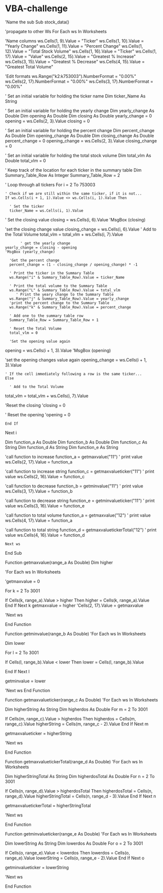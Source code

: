 # VBA-challenge
'Name the sub
Sub stock_data()

'propagate to other Ws
 For Each ws In Worksheets

'Name columns
ws.Cells(1, 9).Value = "Ticker"
ws.Cells(1, 10).Value = "Yearly Change"
ws.Cells(1, 11).Value = "Percent Change"
ws.Cells(1, 12).Value = "Total Stock Volume"
ws.Cells(1, 16).Value = "Ticker"
ws.Cells(1, 17).Value = "Value"
ws.Cells(2, 15).Value = "Greatest % Increase"
ws.Cells(3, 15).Value = "Greatest % Decrease"
ws.Cells(4, 15).Value = "Greatest Total Volume"

'Edit formats
ws.Range("k2:k753003").NumberFormat = "0.00%"
ws.Cells(2, 17).NumberFormat = "0.00%"
ws.Cells(3, 17).NumberFormat = "0.00%"


  ' Set an initial variable for holding the ticker name
  Dim ticker_Name As String

  ' Set an initial variable for holding the yearly change
  Dim yearly_change As Double
  Dim opening As Double
  Dim closing As Double
  yearly_change = 0
  opening = ws.Cells(2, 3).Value
  closing = 0
  
  
  ' Set an initial variable for holding the percent change
  Dim percent_change As Double
    Dim opening_change As Double
  Dim closing_change As Double
percent_change = 0
  opening_change = ws.Cells(2, 3).Value
  closing_change = 0
  
  
  ' Set an initial variable for holding the total stock volume
  Dim total_vlm As Double
  total_vlm = 0

  ' Keep track of the location for each ticker in the summary table
  Dim Summary_Table_Row As Integer
  Summary_Table_Row = 2

  ' Loop through all tickers
  For i = 2 To 753003

    ' Check if we are still within the same ticker, if it is not...
    If ws.Cells(i + 1, 1).Value <> ws.Cells(i, 1).Value Then

      ' Set the ticker
      ticker_Name = ws.Cells(i, 1).Value
      
   ' Set the closing value
     closing = ws.Cells(i, 6).Value
'MsgBox (closing)

'set the closing change value
 closing_change = ws.Cells(i, 6).Value
      ' Add to the Total Volume
      total_vlm = total_vlm + ws.Cells(i, 7).Value
      
           ' get the yearly change
    yearly_change = closing - opening
    'MsgBox (yearly_change)
      
      'Get the percent change
      percent_change = (1 - closing_change / opening_change) * -1
      
      ' Print the ticker in the Summary Table
      ws.Range("i" & Summary_Table_Row).Value = ticker_Name

      ' Print the total volume to the Summary Table
      ws.Range("L" & Summary_Table_Row).Value = total_vlm
         ' Print the yeary change to the Summary Table
      ws.Range("j" & Summary_Table_Row).Value = yearly_change
      'print the percent change to the Summary Table
      ws.Range("k" & Summary_Table_Row).Value = percent_change
      
      ' Add one to the summary table row
      Summary_Table_Row = Summary_Table_Row + 1
      
      ' Reset the Total Volume
      total_vlm = 0
  
      'Set the opening value again
opening = ws.Cells(i + 1, 3).Value
 'MsgBox (opening)

'set the opening changes value again
opening_change = ws.Cells(i + 1, 3).Value

      
    ' If the cell immediately following a row is the same ticker...
    Else
    
      ' Add to the Total Volume
   total_vlm = total_vlm + ws.Cells(i, 7).Value
   

   'Reset the closing
      'closing = 0

  ' Reset the opening
     'opening = 0


    End If
    
   
  Next i

Dim function_a As Double
Dim function_b As Double
Dim function_c As String
Dim function_d As String
Dim function_e As String

'call function to increase
function_a = getmaxvalue("11")
' print value
ws.Cells(2, 17).Value = function_a


'call function to increase string
function_c = getmaxvalueticker("11")
' print value
ws.Cells(2, 16).Value = function_c

'call function to decrease
function_b = getminvalue("11")
' print value
ws.Cells(3, 17).Value = function_b

'call function to decrease string
function_e = getminvalueticker("11")
' print value
ws.Cells(3, 16).Value = function_e

'call function to total volume
function_a = getmaxvalue("12")
' print value
ws.Cells(4, 17).Value = function_a

'call function to total string
function_d = getmaxvaluetickerTotal("12")
' print value
ws.Cells(4, 16).Value = function_d

    Next ws

End Sub

Function getmaxvalue(range_a As Double)
Dim higher
 
'For Each ws In Worksheets

 'getmaxvalue = 0
 
For k = 2 To 3001

If Cells(k, range_a).Value > higher Then
higher = Cells(k, range_a).Value
End If
Next k
getmaxvalue = higher
 'Cells(2, 17).Value = getmaxvalue
 
'Next ws



End Function

Function getminvalue(range_b As Double)
'For Each ws In Worksheets

Dim lower

For l = 2 To 3001

If Cells(l, range_b).Value < lower Then
lower = Cells(l, range_b).Value

End If
Next l

getminvalue = lower

'Next ws
End Function

Function getmaxvalueticker(range_c As Double)
'For Each ws In Worksheets

Dim higherString As String
Dim higherdos As Double
For m = 2 To 3001

If Cells(m, range_c).Value > higherdos Then
higherdos = Cells(m, range_c).Value
higherString = Cells(m, range_c - 2).Value
End If
Next m

getmaxvalueticker = higherString

'Next ws

End Function

Function getmaxvaluetickerTotal(range_d As Double)
'For Each ws In Worksheets

Dim higherStringTotal As String
Dim higherdosTotal As Double
For n = 2 To 3001

If Cells(n, range_d).Value > higherdosTotal Then
higherdosTotal = Cells(n, range_d).Value
higherStringTotal = Cells(n, range_d - 3).Value
End If
Next n

getmaxvaluetickerTotal = higherStringTotal

'Next ws

End Function

Function getminvalueticker(range_e As Double)
'For Each ws In Worksheets

Dim lowerString As String
Dim lowerdos As Double
For o = 2 To 3001

If Cells(o, range_e).Value < lowerdos Then
lowerdos = Cells(o, range_e).Value
lowerString = Cells(o, range_e - 2).Value
End If
Next o

getminvalueticker = lowerString

'Next ws

End Function


